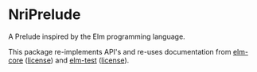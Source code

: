 # NriPrelude

A Prelude inspired by the Elm programming language.

This package re-implements API's and re-uses documentation from [elm-core][] ([license](./licenses/ELM_CORE_LICENSE)) and [elm-test][] ([license](./licenses/ELM_TEST_LICENSE)).

[elm-core]: https://github.com/elm/core
[elm-test]: https://github.com/elm-community/elm-test
